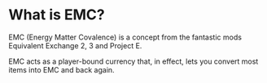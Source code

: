 # What is EMC?

EMC (Energy Matter Covalence) is a concept from the fantastic mods Equivalent Exchange 2, 3 and Project E.

EMC acts as a player-bound currency that, in effect, lets you convert most items into EMC and back again.&#x20;
